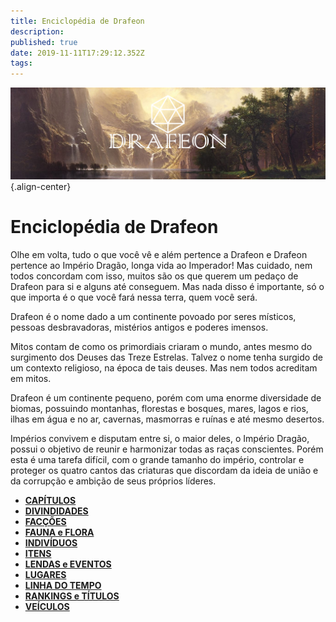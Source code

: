 ```yaml
---
title: Enciclopédia de Drafeon
description: 
published: true
date: 2019-11-11T17:29:12.352Z
tags: 
---
```


<!-- SUBTITLE: Introdução à Drafeon e seus Arredores-->
![Drafeon Banner](/uploads/banners/drafeon-banner.jpg "Drafeon Banner"){.align-center}
# Enciclopédia de Drafeon

Olhe em volta, tudo o que você vê e além pertence a Drafeon e Drafeon pertence ao Império Dragão, longa vida ao Imperador! Mas cuidado, nem todos concordam com isso, muitos são os que querem um pedaço de Drafeon para si e alguns até conseguem. Mas nada disso é importante, só o que importa é o que você fará nessa terra, quem você será.

Drafeon é o nome dado a um continente povoado por seres místicos, pessoas desbravadoras,  mistérios antigos e poderes imensos. 

Mitos contam de como os primordiais criaram o mundo, antes mesmo do surgimento dos Deuses das Treze Estrelas. Talvez o nome tenha surgido de um contexto religioso, na época de tais deuses. Mas nem todos acreditam em mitos.

Drafeon é um continente pequeno, porém com uma enorme diversidade de biomas, possuindo montanhas, florestas e bosques, mares, lagos e rios, ilhas em água e no ar, cavernas, masmorras e ruínas e até mesmo desertos. 

Impérios convivem e disputam entre si, o maior deles, o Império Dragão, possui o objetivo de reunir e harmonizar todas as raças conscientes. Porém esta é uma tarefa difícil, com o grande tamanho do império, controlar e proteger os quatro cantos das criaturas que discordam da ideia de união e da corrupção e ambição de seus próprios líderes.

* [**CAPÍTULOS**](http://localhost:3000/en/capitulos)
* [**DIVINDIDADES**](http://localhost:3000/en/divindades#divindades)
* [**FACÇÕES**](http://localhost:3000/en/faccoes#faccoes)
* [**FAUNA e FLORA**](http://localhost:3000/en/fauna-e-flora#fauna-e-flora)
* [**INDIVÍDUOS**](http://localhost:3000/en/individuos#individuos)
* [**ITENS**](http://localhost:3000/en/itens#itens)
* [**LENDAS e EVENTOS**](http://localhost:3000/en/lendas-e-eventos#lendas-e-eventos)
* [**LUGARES**](http://localhost:3000/en/lugares#lugares)
* [**LINHA DO TEMPO**](http://localhost:3000/en/linha-do-tempo#linha-do-tempo)
* [**RANKINGS e TÍTULOS**](http://localhost:3000/en/rankings-e-titulos#rankings-e-titulos)
* [**VEÍCULOS**](http://localhost:3000/en/veiculos#veiculos)
